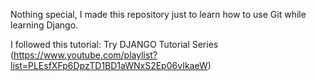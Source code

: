 Nothing special, I made this repository just to learn how to use Git while learning Django.

I followed this tutorial: Try DJANGO Tutorial Series (https://www.youtube.com/playlist?list=PLEsfXFp6DpzTD1BD1aWNxS2Ep06vIkaeW)


